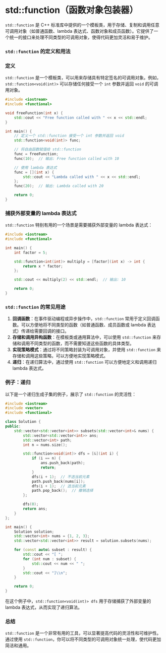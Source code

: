 # std::function（函数对象包装器）

`std::function` 是 C++ 标准库中提供的一个模板类，用于存储、复制和调用任意可调用对象（如普通函数、lambda 表达式、函数对象和成员函数）。它提供了一个统一的接口来处理不同类型的可调用对象，使得代码更加灵活和易于维护。

### `std::function` 的定义和用法

### 定义

`std::function` 是一个模板类，可以用来存储具有特定签名的可调用对象。例如，`std::function<void(int)>` 可以存储任何接受一个 `int` 参数并返回 `void` 的可调用对象。

```cpp
#include <iostream>
#include <functional>

void freeFunction(int x) {
    std::cout << "Free function called with " << x << std::endl;
}

int main() {
    // 定义一个 std::function 接受一个 int 参数并返回 void
    std::function<void(int)> func;

    // 将自由函数赋值给 std::function
    func = freeFunction;
    func(10);  // 输出: Free function called with 10

    // 使用 lambda 表达式
    func = [](int x) {
        std::cout << "Lambda called with " << x << std::endl;
    };
    func(20);  // 输出: Lambda called with 20

    return 0;
}

```

### 捕获外部变量的 lambda 表达式

`std::function` 特别有用的一个场景是需要捕获外部变量的 lambda 表达式：

```cpp
#include <iostream>
#include <functional>

int main() {
    int factor = 5;

    std::function<int(int)> multiply = [factor](int x) -> int {
        return x * factor;
    };

    std::cout << multiply(2) << std::endl;  // 输出: 10

    return 0;
}

```

### `std::function` 的常见用途

1. **回调函数**：在事件驱动编程或异步操作中，`std::function` 常用于定义回调函数。可以方便地将不同类型的函数（如普通函数、成员函数或 lambda 表达式）传递给需要回调的接口。
2. **存储和调用异构函数**：在模板类或通用算法中，可以使用 `std::function` 来存储和调用不同类型的函数，而不需要知道这些函数的具体类型。
3. **实现策略模式**：通过将不同策略封装为可调用对象，并使用 `std::function` 来存储和调用这些策略，可以方便地实现策略模式。
4. **递归**：在递归算法中，通过使用 `std::function` 可以方便地定义和调用递归 lambda 表达式。

### 例子：递归

以下是一个递归生成子集的例子，展示了 `std::function` 的灵活性：

```cpp
#include <iostream>
#include <vector>
#include <functional>

class Solution {
public:
    std::vector<std::vector<int>> subsets(std::vector<int>& nums) {
        std::vector<std::vector<int>> ans;
        std::vector<int> path;
        int n = nums.size();

        std::function<void(int)> dfs = [&](int i) {
            if (i == n) {
                ans.push_back(path);
                return;
            }
            dfs(i + 1);  // 不选当前元素
            path.push_back(nums[i]);
            dfs(i + 1);  // 选当前元素
            path.pop_back();  // 撤销选择
        };

        dfs(0);
        return ans;
    }
};

int main() {
    Solution solution;
    std::vector<int> nums = {1, 2, 3};
    std::vector<std::vector<int>> result = solution.subsets(nums);

    for (const auto& subset : result) {
        std::cout << "[ ";
        for (int num : subset) {
            std::cout << num << " ";
        }
        std::cout << "]\\n";
    }

    return 0;
}

```

在这个例子中，`std::function<void(int)> dfs` 用于存储捕获了外部变量的 lambda 表达式，从而实现了递归算法。

### 总结

`std::function` 是一个非常有用的工具，可以显著提高代码的灵活性和可维护性。通过使用 `std::function`，你可以将不同类型的可调用对象统一处理，使代码更加简洁和通用。